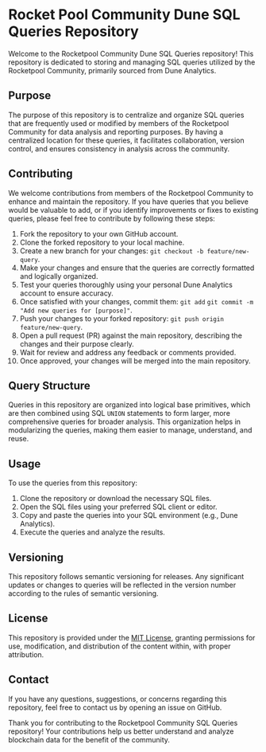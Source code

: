 # Rocket Pool Community Dune SQL Queries Repository

Welcome to the Rocketpool Community Dune SQL Queries repository! This repository is dedicated to storing and managing SQL queries utilized by the Rocketpool Community, primarily sourced from Dune Analytics.

## Purpose

The purpose of this repository is to centralize and organize SQL queries that are frequently used or modified by members of the Rocketpool Community for data analysis and reporting purposes. By having a centralized location for these queries, it facilitates collaboration, version control, and ensures consistency in analysis across the community.

## Contributing

We welcome contributions from members of the Rocketpool Community to enhance and maintain the repository. If you have queries that you believe would be valuable to add, or if you identify improvements or fixes to existing queries, please feel free to contribute by following these steps:

1. Fork the repository to your own GitHub account.
2. Clone the forked repository to your local machine.
3. Create a new branch for your changes: `git checkout -b feature/new-query`.
4. Make your changes and ensure that the queries are correctly formatted and logically organized.
5. Test your queries thoroughly using your personal Dune Analytics account to ensure accuracy.
6. Once satisfied with your changes, commit them:
`git add`
`git commit -m "Add new queries for [purpose]"`.
7. Push your changes to your forked repository: `git push origin feature/new-query`.
8. Open a pull request (PR) against the main repository, describing the changes and their purpose clearly.
9. Wait for review and address any feedback or comments provided.
10. Once approved, your changes will be merged into the main repository.

## Query Structure

Queries in this repository are organized into logical base primitives, which are then combined using SQL `UNION` statements to form larger, more comprehensive queries for broader analysis. This organization helps in modularizing the queries, making them easier to manage, understand, and reuse.

## Usage

To use the queries from this repository:

1. Clone the repository or download the necessary SQL files.
2. Open the SQL files using your preferred SQL client or editor.
3. Copy and paste the queries into your SQL environment (e.g., Dune Analytics).
4. Execute the queries and analyze the results.

## Versioning

This repository follows semantic versioning for releases. Any significant updates or changes to queries will be reflected in the version number according to the rules of semantic versioning.

## License

This repository is provided under the [MIT License](LICENSE), granting permissions for use, modification, and distribution of the content within, with proper attribution.

## Contact

If you have any questions, suggestions, or concerns regarding this repository, feel free to contact us by opening an issue on GitHub.

Thank you for contributing to the Rocketpool Community SQL Queries repository! Your contributions help us better understand and analyze blockchain data for the benefit of the community.
